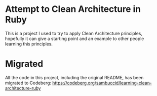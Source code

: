 # Attempt to Clean Architecture in Ruby
This is a project I used to try to apply Clean Architecture principles, hopefully it can give a starting point and an example to other people learning this principles.

# Migrated
All the code in this project, including the original README, has been migrated to Codeberg: https://codeberg.org/sambuccid/learning-clean-architecture-ruby

